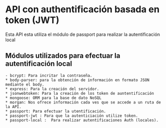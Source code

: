 # API con authentificación basada en token (JWT)

Esta API esta utiliza el módulo de passport para realizar la autentificación local 

## Módulos utilizados para efectuar la autentificación local

    - bcrypt: Para incritar la contraseña.
    * body-parser: para la obtención de información en formato JSON mediante el body. 
    * express: Para la creación del servidor.  
    * jsonwebtoken: Para la creación de los token de auntentificación
    * mongoose: ORM para la base de dato NoSQL
    * morgan: Nos ofrece información cada ves que se accede a un ruta de la API.
    * passport: Para efectuar la utentificación.
    * passport-jwt : Para que la autenticiación utilize token.
    * passport-local :  Para realizar autentificaciones Auth (locales).

  
